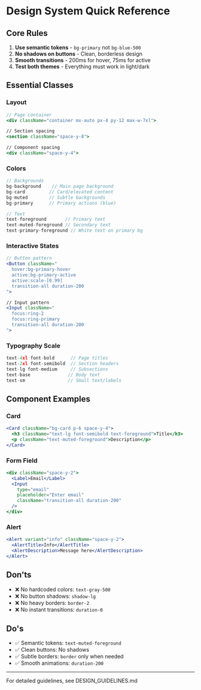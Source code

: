# Design System Quick Reference

## Core Rules
1. **Use semantic tokens** - `bg-primary` not `bg-blue-500`
2. **No shadows on buttons** - Clean, borderless design
3. **Smooth transitions** - 200ms for hover, 75ms for active
4. **Test both themes** - Everything must work in light/dark

## Essential Classes

### Layout
```jsx
// Page container
<div className="container mx-auto px-4 py-12 max-w-7xl">

// Section spacing
<section className="space-y-8">

// Component spacing
<div className="space-y-4">
```

### Colors
```jsx
// Backgrounds
bg-background    // Main page background
bg-card         // Card/elevated content
bg-muted        // Subtle backgrounds
bg-primary      // Primary actions (blue)

// Text
text-foreground       // Primary text
text-muted-foreground // Secondary text
text-primary-foreground // White text on primary bg
```

### Interactive States
```jsx
// Button pattern
<Button className="
  hover:bg-primary-hover 
  active:bg-primary-active 
  active:scale-[0.99]
  transition-all duration-200
">

// Input pattern  
<Input className="
  focus:ring-2 
  focus:ring-primary
  transition-all duration-200
">
```

### Typography Scale
```jsx
text-4xl font-bold      // Page titles
text-2xl font-semibold  // Section headers
text-lg font-medium     // Subsections
text-base              // Body text
text-sm                // Small text/labels
```

## Component Examples

### Card
```jsx
<Card className="bg-card p-6 space-y-4">
  <h3 className="text-lg font-semibold text-foreground">Title</h3>
  <p className="text-muted-foreground">Description</p>
</Card>
```

### Form Field
```jsx
<div className="space-y-2">
  <Label>Email</Label>
  <Input 
    type="email" 
    placeholder="Enter email"
    className="transition-all duration-200"
  />
</div>
```

### Alert
```jsx
<Alert variant="info" className="space-y-2">
  <AlertTitle>Info</AlertTitle>
  <AlertDescription>Message here</AlertDescription>
</Alert>
```

## Don'ts
- ❌ No hardcoded colors: `text-gray-500`
- ❌ No button shadows: `shadow-lg`
- ❌ No heavy borders: `border-2`
- ❌ No instant transitions: `duration-0`

## Do's
- ✅ Semantic tokens: `text-muted-foreground`
- ✅ Clean buttons: No shadows
- ✅ Subtle borders: `border` only when needed
- ✅ Smooth animations: `duration-200`

---
For detailed guidelines, see DESIGN_GUIDELINES.md